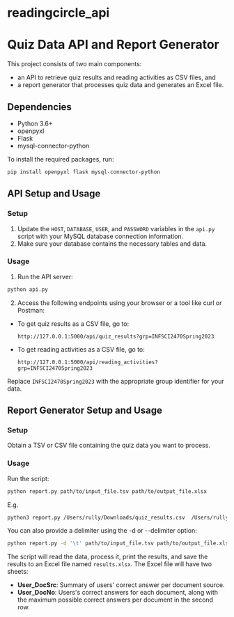 # readingcircle_api
# Quiz Data API and Report Generator

This project consists of two main components: 
- an API to retrieve quiz results and reading activities as CSV files, and 
- a report generator that processes quiz data and generates an Excel file.

## Dependencies

- Python 3.6+
- openpyxl
- Flask
- mysql-connector-python

To install the required packages, run:

```bash
pip install openpyxl flask mysql-connector-python
```

## API Setup and Usage

### Setup

1. Update the `HOST`, `DATABASE`, `USER`, and `PASSWORD` variables in the `api.py` script with your MySQL database connection information.
2. Make sure your database contains the necessary tables and data.

### Usage

1. Run the API server:

```bash
python api.py
```

2. Access the following endpoints using your browser or a tool like curl or Postman:

- To get quiz results as a CSV file, go to:
  ```
  http://127.0.0.1:5000/api/quiz_results?grp=INFSCI2470Spring2023
  ```

- To get reading activities as a CSV file, go to:
  ```
  http://127.0.0.1:5000/api/reading_activities?grp=INFSCI2470Spring2023
  ```

Replace `INFSCI2470Spring2023` with the appropriate group identifier for your data.

## Report Generator Setup and Usage

### Setup

Obtain a TSV or CSV file containing the quiz data you want to process.

### Usage

Run the script:

```bash
python report.py path/to/input_file.tsv path/to/output_file.xlsx
```

E.g.
```bash
python3 report.py /Users/rully/Downloads/quiz_results.csv  /Users/rully/Downloads/ISD_rc_results.xlsx  
````

You can also provide a delimiter using the -d or --delimiter option:

```bash
python report.py -d '\t' path/to/input_file.tsv path/to/output_file.xlsx
```

The script will read the data, process it, print the results, and save the results to an Excel file named `results.xlsx`. The Excel file will have two sheets:

- **User_DocSrc**: Summary of users' correct answer per document source.
- **User_DocNo**: Users's correct answers for each document, along with the maximum possible correct answers per document in the second row.
